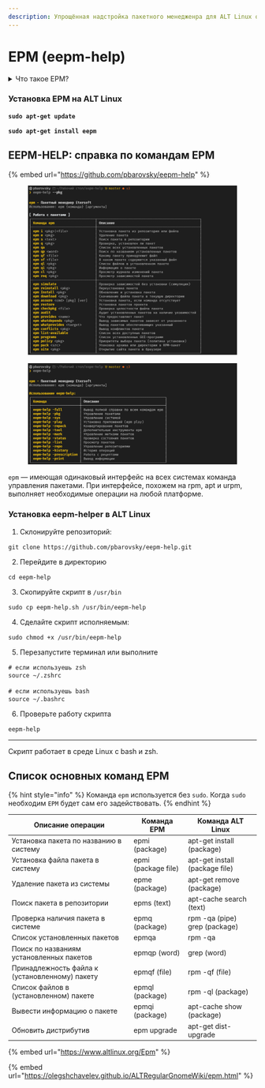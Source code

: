 ```yaml
---
description: Упрощённая надстройка пакетного менедженра для ALT Linux от компании Ethersoft
---
```


# EPM (eepm-help)

<details>

<summary>Что такое EPM?</summary>

EPM - единая команда управления пакетами, разработанная в компании Etersoft[\[1\]](https://www.altlinux.org/Epm#cite_note-1). Основное предназначение: унифицировать управление пакетами в дистрибутивах с разными пакетными менеджерами. Кроме того, сейчас в epm заскриптованы некоторые типовые операции, которые, например, в случае использования apt в ALT, потребовали бы ввода более одной команды.

Посредством epm можно попытаться установить в систему чужой пакет (предназначенный для другой ОС на базе Linux). Пакет, при этом, конвертируется в пригодный формат, но:

**Внимание!**

1. При установке чужих пакетов (не из репозитория дистрибутива) не предоставляется никаких гарантий.
2. Для перепаковки чужих пакетов есть некие общие моменты, которые epm может сделать автоматически. Если это получилось, Вам повезло.
3. [![epm-help preview 2](https://github.com/pbarovsky/eepm-help/raw/master/screenshots/2.png)](https://github.com/pbarovsky/eepm-help/blob/master/screenshots/2.png)
4. Если не повезло, то персонально под какие-то чужие пакеты можно написать вспомогательные скрипты. Их надо класть в /etc/eepm/, там уже есть некоторые скрипты, кем-то (в основном автором epm) написанные ранее и добавленные в пакет eepm. Скрипт может устареть: мало ли, как разработчик соберёт пакет с очередной версией.

</details>

### Установка EPM на ALT Linux

<pre class="language-bash"><code class="lang-bash"><strong>sudo apt-get update
</strong></code></pre>

<pre class="language-bash"><code class="lang-bash"><strong>sudo apt-get install eepm
</strong></code></pre>

## EEPM-HELP: справка по командам EPM&#x20;

{% embed url="https://github.com/pbarovsky/eepm-help" %}

<div><figure><img src="../.gitbook/assets/2.png" alt=""><figcaption></figcaption></figure> <figure><img src="../.gitbook/assets/1.png" alt=""><figcaption></figcaption></figure></div>

`epm` — имеющая одинаковый интерфейс на всех системах команда управления пакетами. При интерфейсе, похожем на rpm, apt и urpm, выполняет необходимые операции на любой платформе.

### Установка eepm-helper в ALT Linux

1. Склонируйте репозиторий:

```
git clone https://github.com/pbarovsky/eepm-help.git
```

2. Перейдите в директорию

```
cd eepm-help
```

3. Скопируйте скрипт в `/usr/bin`

```
sudo cp eepm-help.sh /usr/bin/eepm-help
```

4. Сделайте скрипт исполняемым:

```
sudo chmod +x /usr/bin/eepm-help
```

5. Перезапустите терминал или выполните

```
# если используешь zsh
source ~/.zshrc

# если используешь bash
source ~/.bashrc
```

6. Проверьте работу скрипта

```
eepm-help
```

***

Скрипт работает в среде Linux с bash и zsh.

## Список основных команд EPM

{% hint style="info" %}
Команда `epm` используется без `sudo`. Когда `sudo` необходим `EPM` будет сам его задействовать.
{% endhint %}

| Описание операции                              | Команда EPM         | Команда ALT Linux              |
| ---------------------------------------------- | ------------------- | ------------------------------ |
| Установка пакета по названию в систему         | epmi (package)      | apt-get install (package)      |
| Установка файла пакета в систему               | epmi (package file) | apt-get install (package file) |
| Удаление пакета из системы                     | epme (package)      | apt-get remove (package)       |
| Поиск пакета в репозитории                     | epms (text)         | apt-cache search (text)        |
| Проверка наличия пакета в системе              | epmq (package)      | rpm -qa (pipe) grep (package)  |
| Список установленных пакетов                   | epmqa               | rpm -qa                        |
| Поиск по названиям установленных пакетов       | epmqp (word)        | grep (word)                    |
| Принадлежность файла к (установленному) пакету | epmqf (file)        | rpm -qf (file)                 |
| Список файлов в (установленном) пакете         | epmql (package)     | rpm -ql (package)              |
| Вывести информацию о пакете                    | epmqi (package)     | apt-cache show (package)       |
| Обновить дистрибутив                           | epm upgrade         | apt-get dist-upgrade           |

{% embed url="https://www.altlinux.org/Epm" %}

{% embed url="https://olegshchavelev.github.io/ALTRegularGnomeWiki/epm.html" %}
